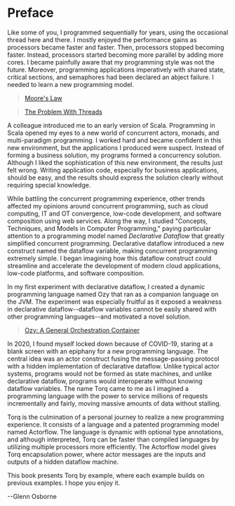 # Preface

Like some of you, I programmed sequentially for years, using the occasional thread here and there. I mostly enjoyed the performance gains as processors became faster and faster. Then, processors stopped becoming faster. Instead, processors started becoming more parallel by adding more cores. I became painfully aware that my programming style was not the future. Moreover, programming applications imperatively with shared state, critical sections, and semaphores had been declared an abject failure. I needed to learn a new programming model.

> [Moore's Law](<https://www.researchgate.net/publication/2999593_Moore's_Law_Past_Present_and_Future>) 
 
> [The Problem With Threads](<https://www2.eecs.berkeley.edu/Pubs/TechRpts/2006/EECS-2006-1.html>)

A colleague introduced me to an early version of Scala. Programming in Scala opened my eyes to a new world of concurrent actors, monads, and multi-paradigm programming. I worked hard and became confident in this new environment, but the applications I produced were suspect. Instead of forming a business solution, my programs formed a concurrency solution. Although I liked the sophistication of this new environment, the results just felt wrong. Writing application code, especially for business applications, should be easy, and the results should express the solution clearly without requiring special knowledge.

While battling the concurrent programming experience, other trends affected my opinions around concurrent programming, such as cloud computing, IT and OT convergence, low-code development, and software composition using web services. Along the way, I studied "Concepts, Techniques, and Models in Computer Programming," paying particular attention to a programming model named *Declarative Dataflow* that greatly simplified concurrent programming. Declarative dataflow introduced a new construct named the dataflow variable, making concurrent programming extremely simple. I began imagining how this dataflow construct could streamline and accelerate the development of modern cloud applications, low-code platforms, and software composition.

In my first experiment with declarative dataflow, I created a dynamic programming language named Ozy that ran as a companion language on the JVM. The experiment was especially fruitful as it exposed a weakness in declarative dataflow--dataflow variables cannot be easily shared with other programming languages--and motivated a novel solution.

> [Ozy: A General Orchestration Container](<https://arxiv.org/abs/1604.07642>)

In 2020, I found myself locked down because of COVID-19, staring at a blank screen with an epiphany for a new programming language. The central idea was an actor construct fusing the message-passing protocol with a hidden implementation of declarative dataflow. Unlike typical actor systems, programs would not be formed as state machines, and unlike declarative dataflow, programs would interoperate without knowing dataflow variables. The name Torq came to me as I imagined a programming language with the power to service millions of requests incrementally and fairly, moving massive amounts of data without stalling.

Torq is the culmination of a personal journey to realize a new programming experience. It consists of a language and a patented programming model named Actorflow. The language is dynamic with optional type annotations, and although interpreted, Torq can be faster than compiled languages by utilizing multiple processors more efficiently. The Actorflow model gives Torq encapsulation power, where actor messages are the inputs and outputs of a hidden dataflow machine.

This book presents Torq by example, where each example builds on previous examples. I hope you enjoy it.

--Glenn Osborne
